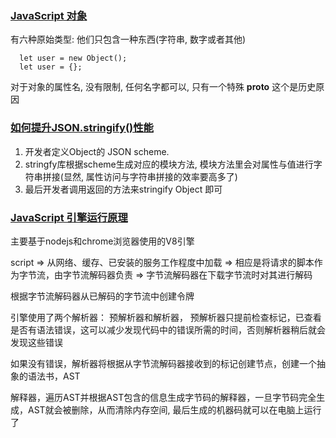 
### [JavaScript 对象](https://juejin.im/post/5e08a183518825494939209d?utm_source=gold_browser_extension)

有六种原始类型: 他们只包含一种东西(字符串, 数字或者其他)

```
  let user = new Object();
  let user = {};
```

对于对象的属性名, 没有限制, 任何名字都可以, 只有一个特殊 __proto__ 这个是历史原因

### [如何提升JSON.stringify()性能](https://juejin.im/post/5cf61ed3e51d4555fd20a2f3)
1. 开发者定义Object的 JSON scheme.
2. stringfy库根据scheme生成对应的模块方法, 模块方法里会对属性与值进行字符串拼接(显然, 属性访问与字符串拼接的效率要高多了)
3. 最后开发者调用返回的方法来stringify Object 即可


### [JavaScript 引擎运行原理](https://juejin.im/post/5e0d32b45188253aa74a49b5)
  主要基于nodejs和chrome浏览器使用的V8引擎

script => 从网络、缓存、已安装的服务工作程度中加载 => 相应是将请求的脚本作为字节流，由字节流解码器负责 => 字节流解码器在下载字节流时对其进行解码

根据字节流解码器从已解码的字节流中创建令牌

引擎使用了两个解析器： 预解析器和解析器， 预解析器只提前检查标记，已查看是否有语法错误，这可以减少发现代码中的错误所需的时间，否则解析器稍后就会发现这些错误

如果没有错误，解析器将根据从字节流解码器接收到的标记创建节点，创建一个抽象的语法书，AST

解释器，遍历AST并根据AST包含的信息生成字节码的解释器，一旦字节码完全生成，AST就会被删除，从而清除内存空间, 最后生成的机器码就可以在电脑上运行了
